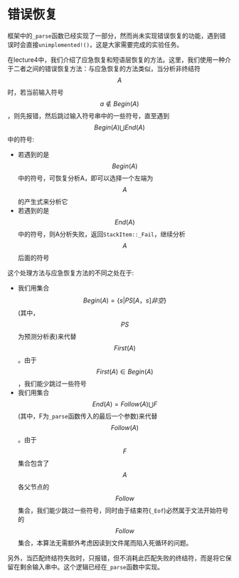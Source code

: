 # 错误恢复

框架中的`_parse`函数已经实现了一部分，然而尚未实现错误恢复的功能，遇到错误时会直接`unimplemented!()`，这是大家需要完成的实验任务。

在lecture4中，我们介绍了应急恢复和短语层恢复的方法。这里，我们使用一种介于二者之间的错误恢复方法：与应急恢复的方法类似，当分析非终结符$$A$$时，若当前输入符号$$a \notin Begin(A)$$，则先报错，然后跳过输入符号串中的一些符号，直至遇到$$Begin(A) \bigcup End(A)$$中的符号:
- 若遇到的是$$Begin(A)$$中的符号，可恢复分析A，即可以选择一个左端为$$A$$的产生式来分析它
- 若遇到的是$$End(A)$$中的符号，则A分析失败，返回`StackItem::_Fail`，继续分析$$A$$后面的符号

这个处理方法与应急恢复方法的不同之处在于:
- 我们用集合$$Begin(A) = \{s | PS[A， s]非空\}$$(其中，$$PS$$为预测分析表)来代替$$First(A)$$。由于$$First(A) \in Begin(A)$$，我们能少跳过一些符号
- 我们用集合$$End(A) = Follow(A) \bigcup F$$(其中，F为`_parse`函数传入的最后一个参数)来代替$$Follow(A)$$。由于$$F$$集合包含了$$A$$各父节点的$$Follow$$集合，我们能少跳过一些符号，同时由于结束符(`_Eof`)必然属于文法开始符号的$$Follow$$集合，本算法无需额外考虑因读到文件尾而陷入死循环的问题。

另外，当匹配终结符失败时，只报错，但不消耗此匹配失败的终结符，而是将它保留在剩余输入串中。这个逻辑已经在`_parse`函数中实现。
